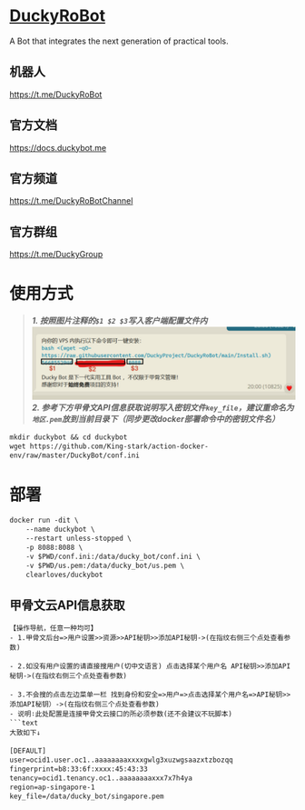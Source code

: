 # [DuckyRoBot](https://github.com/DuckyProject/DuckyRoBot)
A Bot that integrates the next generation of practical tools.

## 机器人
https://t.me/DuckyRoBot

## 官方文档
https://docs.duckybot.me

## 官方频道
https://t.me/DuckyRoBotChannel

## 官方群组
https://t.me/DuckyGroup

# 使用方式
> ***1. 按照图片注释的`$1 $2 $3`写入客户端配置文件内***
![Install](https://github.com/King-stark/action-docker-env/raw/master/DuckyBot/img/Install.png)
> ***2. 参考下方甲骨文API信息获取说明写入密钥文件`key_file`，建议重命名为`地区.pem`放到当前目录下（同步更改docker部署命令中的密钥文件名）***
```
mkdir duckybot && cd duckybot
wget https://github.com/King-stark/action-docker-env/raw/master/DuckyBot/conf.ini
```

# 部署
```
docker run -dit \
    --name duckybot \
    --restart unless-stopped \
    -p 8088:8088 \
    -v $PWD/conf.ini:/data/ducky_bot/conf.ini \
    -v $PWD/us.pem:/data/ducky_bot/us.pem \
    clearloves/duckybot
```

## 甲骨文云API信息获取
```
【操作导航，任意一种均可】
- 1.甲骨文后台=>用户设置>>资源>>API秘钥>>添加API秘钥->(在指纹右侧三个点处查看参数)

- 2.如没有用户设置的请直接搜用户(切中文语言) 点击选择某个用户名 API秘钥>>添加API秘钥->(在指纹右侧三个点处查看参数)

- 3.不会搜的点击左边菜单一栏 找到身份和安全=>用户=>点击选择某个用户名=>API秘钥>>添加API秘钥）->(在指纹右侧三个点处查看参数)
- 说明∶此处配置是连接甲骨文云接口的所必须参数(还不会建议不玩脚本)
```text
大致如下↓

[DEFAULT]
user=ocid1.user.oc1..aaaaaaaaxxxxgwlg3xuzwgsaazxtzbozqq
fingerprint=b8:33:6f:xxxx:45:43:33
tenancy=ocid1.tenancy.oc1..aaaaaaaaxxx7x7h4ya
region=ap-singapore-1
key_file=/data/ducky_bot/singapore.pem
```
